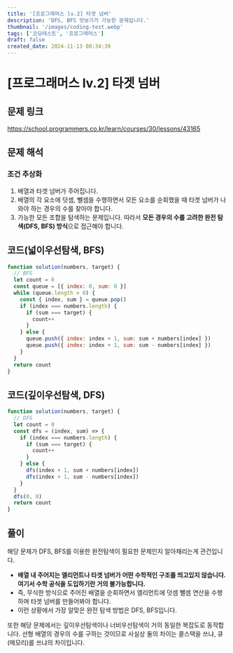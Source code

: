 ```yaml
---
title: '[프로그래머스 lv.2] 타겟 넘버'
description: 'DFS, BFS 맛보기가 가능한 문제입니다.'
thumbnail: '/images/coding-test.webp'
tags: ['코딩테스트', '프로그래머스']
draft: false
created_date: 2024-11-13 00:34:39
---
```


# [프로그래머스 lv.2] 타겟 넘버

## 문제 링크

https://school.programmers.co.kr/learn/courses/30/lessons/43165

## 문제 해석

### 조건 추상화

1. 배열과 타겟 넘버가 주어집니다.
2. 배열의 각 요소에 덧셈, 뺄셈을 수행하면서 모든 요소를 순회했을 때 타겟 넘버가 나와야 하는 경우의 수를 찾아야 합니다.
3. 가능한 모든 조합을 탐색하는 문제입니다. 따라서 <strong>모든 경우의 수를 고려한 완전 탐색(DFS, BFS) 방식</strong>으로 접근해야 합니다.

## 코드(넓이우선탐색, BFS)

```js
function solution(numbers, target) {
  // BFS
  let count = 0
  const queue = [{ index: 0, sum: 0 }]
  while (queue.length > 0) {
    const { index, sum } = queue.pop()
    if (index === numbers.length) {
      if (sum === target) {
        count++
      }
    } else {
      queue.push({ index: index + 1, sum: sum + numbers[index] })
      queue.push({ index: index + 1, sum: sum - numbers[index] })
    }
  }
  return count
}
```

## 코드(깊이우선탐색, DFS)

```js
function solution(numbers, target) {
  // DFS
  let count = 0
  const dfs = (index, sum) => {
    if (index === numbers.length) {
      if (sum === target) {
        count++
      }
    } else {
      dfs(index + 1, sum + numbers[index])
      dfs(index + 1, sum - numbers[index])
    }
  }
  dfs(0, 0)
  return count
}
```

## 풀이

해당 문제가 DFS, BFS를 이용한 완전탐색이 필요한 문제인지 알아채리는게 관건입니다.

- <b>배열 내 주어지는 엘리먼트나 타겟 넘버가 어떤 수학적인 구조를 띄고있지 않습니다. 여기서 수학 공식을 도입하기란 거의 불가능합니다.</b>
- 즉, 무식한 방식으로 주어진 배열을 순회하면서 엘리먼트에 덧셈 뺄셈 연산을 수행하며 타겟 넘버를 만들어봐야 합니다.
- 이런 상황에서 가장 알맞은 완전 탐색 방법은 DFS, BFS입니다.

또한 해당 문제에서는 깊이우선탐색이나 너비우선탐색이 거의 동일한 복잡도로 동작합니다. 선형 배열의 경우의 수를 구하는 것이므로 사실상 둘의 차이는 콜스택을 쓰냐, 큐(메모리)를 쓰냐의 차이입니다.
